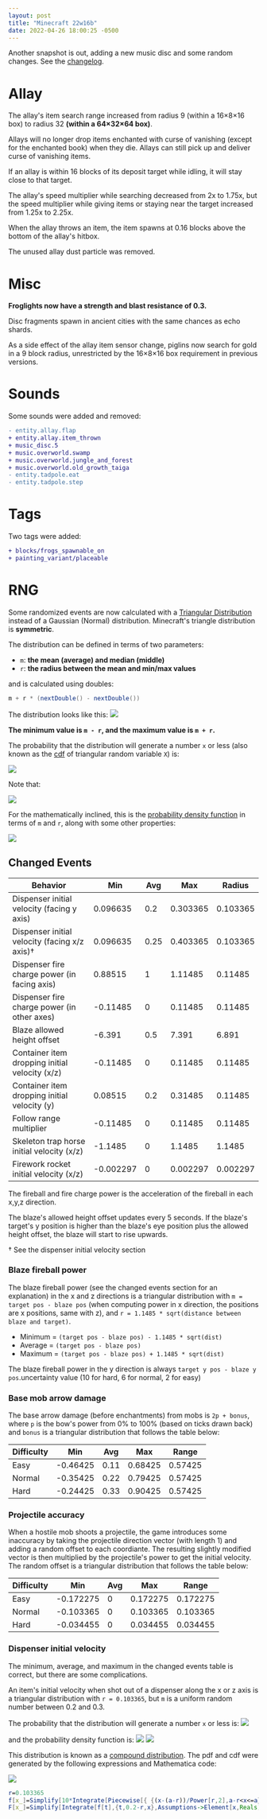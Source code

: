 ```yaml
---
layout: post
title: "Minecraft 22w16b"
date: 2022-04-26 18:00:25 -0500
---
```


Another snapshot is out, adding a new music disc and some random changes. See the [changelog](https://www.minecraft.net/en-us/article/minecraft-snapshot-22w16a).

# Allay

The allay's item search range increased from radius 9 (within a 16×8×16 box) to radius 32 **(within a 64×32×64 box)**.

Allays will no longer drop items enchanted with curse of vanishing (except for the enchanted book) when they die. Allays can still pick up and deliver curse of vanishing items.

If an allay is within 16 blocks of its deposit target while idling, it will stay close to that target.

The allay's speed multiplier while searching decreased from 2x to 1.75x, but the speed multiplier while giving items or staying near the target increased from 1.25x to 2.25x.

When the allay throws an item, the item spawns at 0.16 blocks above the bottom of the allay's hitbox.

The unused allay dust particle was removed.

# Misc

**Froglights now have a strength and blast resistance of 0.3.**

Disc fragments spawn in ancient cities with the same chances as echo shards.

As a side effect of the allay item sensor change, piglins now search for gold in a 9 block radius, unrestricted by the 16×8×16 box requirement in previous versions.

# Sounds

Some sounds were added and removed:
```diff
- entity.allay.flap
+ entity.allay.item_thrown
+ music_disc.5
+ music.overworld.swamp
+ music.overworld.jungle_and_forest
+ music.overworld.old_growth_taiga
- entity.tadpole.eat
- entity.tadpole.step
```

# Tags

Two tags were added:
```diff
+ blocks/frogs_spawnable_on
+ painting_variant/placeable
```

# RNG

Some randomized events are now calculated with a [Triangular Distribution](https://en.wikipedia.org/wiki/Triangular_distribution) instead of a Gaussian (Normal) distribution. Minecraft's triangle distribution is **symmetric**.

The distribution can be defined in terms of two parameters:
- `m`: **the mean (average) and median (middle)**
- `r`: **the radius between the mean and min/max values**

and is calculated using doubles:
```java
m + r * (nextDouble() - nextDouble())
```

The distribution looks like this:
![](/snapshots/img/22w16b-triangle-pdf.png)

**The minimum value is `m - r`, and the maximum value is `m + r`.**

The probability that the distribution will generate a number `x` or less (also known as the [cdf](https://en.wikipedia.org/wiki/Cumulative_distribution_function) of triangular random variable `X`) is:

![](/snapshots/img/22w16b-triangle-cdf-equation.png)

Note that:

![](/snapshots/img/22w16b-triangle-cdf-properties.png)

For the mathematically inclined, this is the [probability density function]() in terms of `m` and `r`, along with some other properties:

![](/snapshots/img/22w16b-triangle-properties.png)

## Changed Events

| Behavior                                       | Min       | Avg  | Max      | Radius   |
| ---------------------------------------------- | --------- | ---- | -------- | -------- |
| Dispenser initial velocity (facing y axis)     | 0.096635  | 0.2  | 0.303365 | 0.103365 |
| Dispenser initial velocity (facing x/z axis)†  | 0.096635  | 0.25 | 0.403365 | 0.103365 |
| Dispenser fire charge power (in facing axis)   | 0.88515   | 1    | 1.11485  | 0.11485  |
| Dispenser fire charge power (in other axes)    | -0.11485  | 0    | 0.11485  | 0.11485  |
| Blaze allowed height offset                    | -6.391    | 0.5  | 7.391    | 6.891    |
| Container item dropping initial velocity (x/z) | -0.11485  | 0    | 0.11485  | 0.11485  |
| Container item dropping initial velocity (y)   | 0.08515   | 0.2  | 0.31485  | 0.11485  |
| Follow range multiplier                        | -0.11485  | 0    | 0.11485  | 0.11485  |
| Skeleton trap horse initial velocity (x/z)     | -1.1485   | 0    | 1.1485   | 1.1485   |
| Firework rocket initial velocity (x/z)         | -0.002297 | 0    | 0.002297 | 0.002297 |

The fireball and fire charge power is the acceleration of the fireball in each x,y,z direction.

The blaze's allowed height offset updates every 5 seconds. If the blaze's target's y position is higher than the blaze's eye position plus the allowed height offset, the blaze will start to rise upwards.

† See the dispenser initial velocity section

### Blaze fireball power

The blaze fireball power (see the changed events section for an explanation) in the x and z directions is a triangular distribution with `m = target pos - blaze pos` (when computing power in x direction, the positions are x positions, same with z), and `r = 1.1485 * sqrt(distance between blaze and target)`.
- Minimum = `(target pos - blaze pos) - 1.1485 * sqrt(dist)`
- Average = `(target pos - blaze pos)`
- Maximum = `(target pos - blaze pos) + 1.1485 * sqrt(dist)`

The blaze fireball power in the y direction is always `target y pos - blaze y pos`.uncertainty value (10 for hard, 6 for normal, 2 for easy)

### Base mob arrow damage

The base arrow damage (before enchantments) from mobs is `2p + bonus`, where `p` is the bow's power from 0% to 100% (based on ticks drawn back) and `bonus` is a triangular distribution that follows the table below:

| Difficulty | Min      | Avg  | Max     | Range   |
| ---------- | -------- | ---- | ------- | ------- |
| Easy       | -0.46425 | 0.11 | 0.68425 | 0.57425 |
| Normal     | -0.35425 | 0.22 | 0.79425 | 0.57425 |
| Hard       | -0.24425 | 0.33 | 0.90425 | 0.57425 |

### Projectile accuracy

When a hostile mob shoots a projectile, the game introduces some inaccuracy by taking the projectile direction vector (with length 1) and adding a random offset to each coordiante. The resulting slightly modified vector is then multiplied by the projectile's power to get the initial velocity. The random offset is a triangular distribution that follows the table below:

| Difficulty | Min       | Avg | Max      | Range    |
| ---------- | --------- | --- | -------- | -------- |
| Easy       | -0.172275 | 0   | 0.172275 | 0.172275 |
| Normal     | -0.103365 | 0   | 0.103365 | 0.103365 |
| Hard       | -0.034455 | 0   | 0.034455 | 0.034455 |

### Dispenser initial velocity

The minimum, average, and maximum in the changed events table is correct, but there are some complications.

An item's initial velocity when shot out of a dispenser along the x or z axis is a triangular distribution with `r = 0.103365`, but `m` is a uniform random number between 0.2 and 0.3.

The probability that the distribution will generate a number `x` or less is:
![](/snapshots/img/22w16b-dispenser-cdf-equation.png)

and the probability density function is:
![](/snapshots/img/22w16b-dispenser-pdf-equation.png)
![](/snapshots/img/22w16b-dispenser-pdf.png)

This distribution is known as a [compound distribution](https://en.wikipedia.org/wiki/Compound_probability_distribution). The pdf and cdf were generated by the following expressions and Mathematica code:

![](/snapshots/img/22w16b-dispenser-equations.png)
```mathematica
r=0.103365
f[x_]=Simplify[10*Integrate[Piecewise[{ {(x-(a-r))/Power[r,2],a-r<x<=a}, {-(x-(a+r))/Power[r,2],a<x<a+r}, {0,True}}],{a,0.2,0.3},Assumptions->Element[a,Reals]&&Element[x,Reals]]] (*pdf*)
F[x_]=Simplify[Integrate[f[t],{t,0.2-r,x},Assumptions->Element[x,Reals]]] (*cdf*)
```

